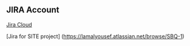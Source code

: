 ## JIRA Account

[Jira Cloud](https://lamalyousef.atlassian.net)

[Jira for SITE project] (https://lamalyousef.atlassian.net/browse/SBQ-1)
